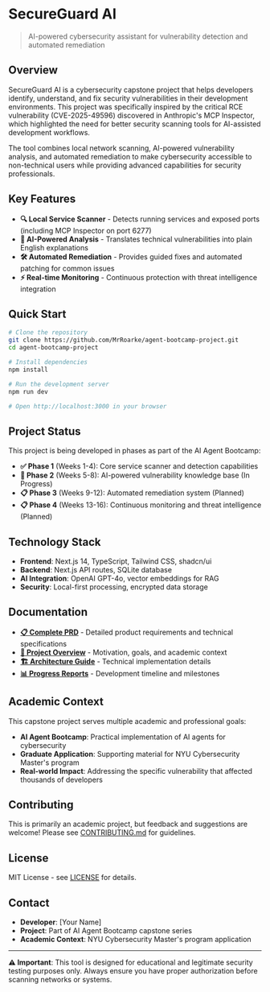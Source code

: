 # SecureGuard AI

> AI-powered cybersecurity assistant for vulnerability detection and automated remediation

## Overview

SecureGuard AI is a cybersecurity capstone project that helps developers identify, understand, and fix security vulnerabilities in their development environments. This project was specifically inspired by the critical RCE vulnerability (CVE-2025-49596) discovered in Anthropic's MCP Inspector, which highlighted the need for better security scanning tools for AI-assisted development workflows.

The tool combines local network scanning, AI-powered vulnerability analysis, and automated remediation to make cybersecurity accessible to non-technical users while providing advanced capabilities for security professionals.

## Key Features

- **🔍 Local Service Scanner** - Detects running services and exposed ports (including MCP Inspector on port 6277)
- **🧠 AI-Powered Analysis** - Translates technical vulnerabilities into plain English explanations
- **🛠️ Automated Remediation** - Provides guided fixes and automated patching for common issues
- **⚡ Real-time Monitoring** - Continuous protection with threat intelligence integration

## Quick Start

```bash
# Clone the repository
git clone https://github.com/MrRoarke/agent-bootcamp-project.git
cd agent-bootcamp-project

# Install dependencies
npm install

# Run the development server
npm run dev

# Open http://localhost:3000 in your browser
```

## Project Status

This project is being developed in phases as part of the AI Agent Bootcamp:

- **✅ Phase 1** (Weeks 1-4): Core service scanner and detection capabilities
- **🚧 Phase 2** (Weeks 5-8): AI-powered vulnerability knowledge base (In Progress)
- **📋 Phase 3** (Weeks 9-12): Automated remediation system (Planned)
- **📋 Phase 4** (Weeks 13-16): Continuous monitoring and threat intelligence (Planned)

## Technology Stack

- **Frontend**: Next.js 14, TypeScript, Tailwind CSS, shadcn/ui
- **Backend**: Next.js API routes, SQLite database
- **AI Integration**: OpenAI GPT-4o, vector embeddings for RAG
- **Security**: Local-first processing, encrypted data storage

## Documentation

- **[📋 Complete PRD](./docs/PRD.md)** - Detailed product requirements and technical specifications
- **[🎯 Project Overview](./docs/PROJECT_OVERVIEW.md)** - Motivation, goals, and academic context
- **[🏗️ Architecture Guide](./docs/ARCHITECTURE.md)** - Technical implementation details
- **[📊 Progress Reports](./docs/PROGRESS.md)** - Development timeline and milestones

## Academic Context

This capstone project serves multiple academic and professional goals:

- **AI Agent Bootcamp**: Practical implementation of AI agents for cybersecurity
- **Graduate Application**: Supporting material for NYU Cybersecurity Master's program
- **Real-world Impact**: Addressing the specific vulnerability that affected thousands of developers

## Contributing

This is primarily an academic project, but feedback and suggestions are welcome! Please see [CONTRIBUTING.md](./CONTRIBUTING.md) for guidelines.

## License

MIT License - see [LICENSE](./LICENSE) for details.

## Contact

- **Developer**: [Your Name]
- **Project**: Part of AI Agent Bootcamp capstone series
- **Academic Context**: NYU Cybersecurity Master's program application

---

**⚠️ Important**: This tool is designed for educational and legitimate security testing purposes only. Always ensure you have proper authorization before scanning networks or systems.
